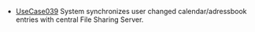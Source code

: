 * [UseCase039](https://github.com/DomainDrivenArchitecture/ddaRequirement/blob/master/en/requirements/UseCase039.md) System synchronizes user changed calendar/adressbook entries with central File Sharing Server.
